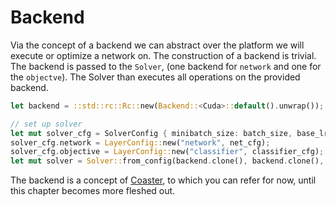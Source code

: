 # Backend

Via the concept of a backend we can abstract over the platform we will execute
or optimize a network on. The construction of a backend is trivial. The backend
is passed to the `Solver`, (one backend for `network` and one for the
`objectve`). The Solver than executes all operations on the provided backend.

```rust
let backend = ::std::rc::Rc::new(Backend::<Cuda>::default().unwrap());

// set up solver
let mut solver_cfg = SolverConfig { minibatch_size: batch_size, base_lr: learning_rate, momentum: momentum, .. SolverConfig::default() };
solver_cfg.network = LayerConfig::new("network", net_cfg);
solver_cfg.objective = LayerConfig::new("classifier", classifier_cfg);
let mut solver = Solver::from_config(backend.clone(), backend.clone(), &solver_cfg);
```

The backend is a concept of
[Coaster](https://github.com/spearow/coaster), to which you can refer
for now, until this chapter becomes more fleshed out.
